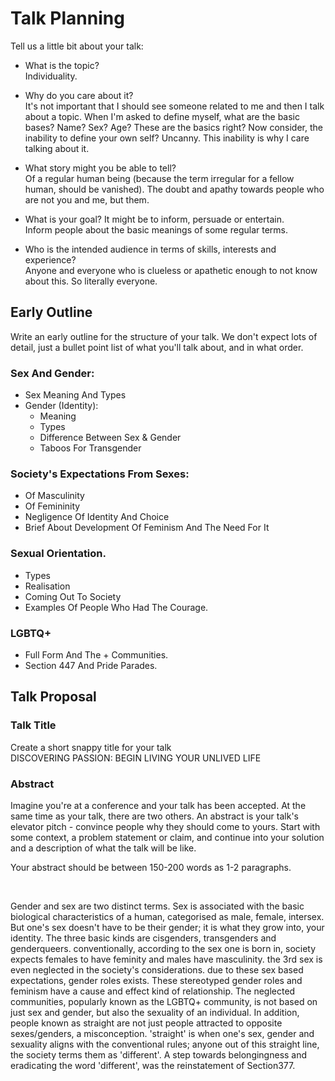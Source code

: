 # Talk Planning
Tell us a little bit about your talk:

- What is the topic?  <br>
Individuality.

- Why do you care about it? <br>
It's not important that I should see someone related to me and then I talk about a topic. When I'm asked to define myself, what are the basic bases? Name? Sex? Age?
These are the basics right? Now consider, the inability to define your own self? Uncanny. This inability is why I care talking about it.

- What story might you be able to tell? <br>
Of a regular human being (because the term irregular for a fellow human, should be vanished). The doubt and apathy towards people who are not you and me, but them.

- What is your goal? It might be to inform, persuade or entertain. <br>
Inform people about the basic meanings of some regular terms. 

- Who is the intended audience in terms of skills, interests and experience? <br>
Anyone and everyone who is clueless or apathetic enough to not know about this. So literally everyone.

## Early Outline
Write an early outline for the structure of your talk. We don't expect lots of detail, just a bullet point list of what you'll talk about, and in what order.
<br>
### Sex And Gender:
- Sex Meaning And Types
- Gender (Identity): 
  - Meaning
  - Types
  - Difference Between Sex & Gender
  - Taboos For Transgender
### Society's Expectations From Sexes:
- Of Masculinity
- Of Femininity
- Negligence Of Identity And Choice
- Brief About Development Of Feminism And The Need For It
### Sexual Orientation.  
- Types
- Realisation
- Coming Out To Society
- Examples Of People Who Had The Courage.
### LGBTQ+
- Full Form And The + Communities.
- Section 447 And Pride Parades.

## Talk Proposal
### Talk Title
Create a short snappy title for your talk <br>
DISCOVERING PASSION: BEGIN LIVING YOUR UNLIVED LIFE
### Abstract
Imagine you're at a conference and your talk has been accepted. At the same time as your talk, there are two others. An abstract is your talk's elevator pitch - convince people why they should come to yours. Start with some context, a problem statement or claim, and continue into your solution and a description of what the talk will be like.

Your abstract should be between 150-200 words as 1-2 paragraphs.

<br>

Gender and sex are two distinct terms. Sex is associated with the basic biological characteristics of a human, categorised as male, female, intersex. But one's sex doesn't have to be their gender; it is what they grow into, your identity. The three basic kinds are cisgenders, transgenders and genderqueers. conventionally, according to the sex one is born in, society expects females to have feminity and males have masculinity. the 3rd sex is even neglected in the society's considerations. due to these sex based expectations, gender roles exists. These stereotyped gender roles and feminism have a cause and effect kind of relationship. The neglected communities, popularly known as the LGBTQ+ community, is not based on just sex and gender, but also the sexuality of an individual. In addition, people known as straight are not just people attracted to opposite sexes/genders, a misconception. 'straight' is when one's sex, gender and sexuality aligns with the conventional rules; anyone out of this straight line, the society terms them as 'different'. A step towards belongingness and eradicating the word 'different', was the reinstatement of Section377.
